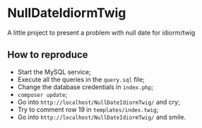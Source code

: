 NullDateIdiormTwig
==================

A little project to present a problem with null date for idiorm/twig


How to reproduce
----------------

* Start the MySQL service;
* Execute all the queries in the ```query.sql``` file;
* Change the database credentials in ```index.php```;
* ```composer update```;
* Go into ```http://localhost/NullDateIdiormTwig/``` and cry;
* Try to comment row 19 in ```templates/index.twig```;
* Go into ```http://localhost/NullDateIdiormTwig/``` and smile.
